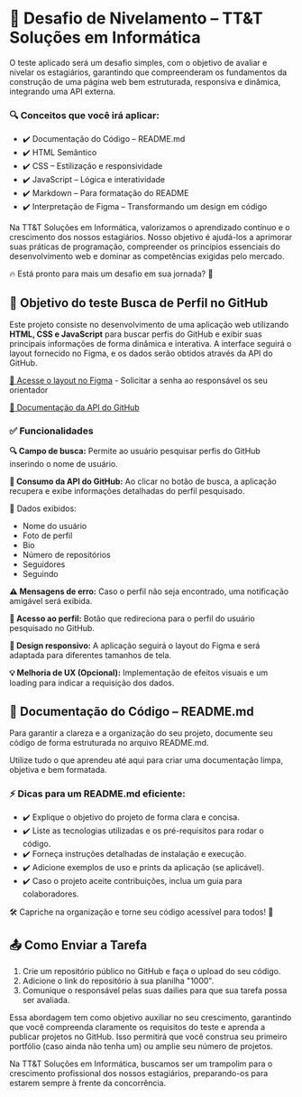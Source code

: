 # 🚀 Desafio de Nivelamento – TT&T Soluções em Informática
O teste aplicado será um desafio simples, com o objetivo de avaliar e nivelar os estagiários, garantindo que compreenderam os fundamentos da construção de uma página web bem estruturada, responsiva e dinâmica, integrando uma API externa.
### 🔍 Conceitos que você irá aplicar:
- ✔️ Documentação do Código – README.md
- ✔️ HTML Semântico
- ✔️ CSS – Estilização e responsividade
- ✔️ JavaScript – Lógica e interatividade
- ✔️ Markdown – Para formatação do README
- ✔️ Interpretação de Figma – Transformando um design em código

Na TT&T Soluções em Informática, valorizamos o aprendizado contínuo e o crescimento dos nossos estagiários. Nosso objetivo é ajudá-los a aprimorar suas práticas de programação, compreender os princípios essenciais do desenvolvimento web e dominar as competências exigidas pelo mercado.

🔥 Está pronto para mais um desafio em sua jornada? 🚀


## 📝 Objetivo do teste Busca de Perfil no GitHub
Este projeto consiste no desenvolvimento de uma aplicação web utilizando **HTML, CSS e JavaScript** para buscar perfis do GitHub e exibir suas principais informações de forma dinâmica e interativa. A interface seguirá o layout fornecido no Figma, e os dados serão obtidos através da API do GitHub.


[🔗 Acesse o layout no Figma](https://www.figma.com/design/sESIqQpC3622oIK9CEKxVg/Desafios-TT%26T?node-id=0-1&m=dev&t=KTFol24BWyurpFH8-1) - Solicitar a senha ao responsável os seu orientador

[🔗 Documentação da API do GitHub](https://docs.github.com/pt/rest/users/users?apiVersion=2022-11-28)

### ✅ Funcionalidades

**🔍 Campo de busca:** Permite ao usuário pesquisar perfis do GitHub inserindo o nome de usuário.

**📡 Consumo da API do GitHub:** Ao clicar no botão de busca, a aplicação recupera e exibe informações detalhadas do perfil pesquisado.

📌 Dados exibidos:
- Nome do usuário
- Foto de perfil
- Bio
- Número de repositórios
- Seguidores
- Seguindo

**⚠️ Mensagens de erro:** Caso o perfil não seja encontrado, uma notificação amigável será exibida.

**🔗 Acesso ao perfil:** Botão que redireciona para o perfil do usuário pesquisado no GitHub.

**🎨 Design responsivo:** A aplicação seguirá o layout do Figma e será adaptada para diferentes tamanhos de tela.

**💡 Melhoria de UX (Opcional):** Implementação de efeitos visuais e um loading para indicar a requisição dos dados.

## 📌 Documentação do Código – README.md
Para garantir a clareza e a organização do seu projeto, documente seu código de forma estruturada no arquivo README.md. 

Utilize tudo o que aprendeu até aqui para criar uma documentação limpa, objetiva e bem formatada.

### ⚡ Dicas para um README.md eficiente:
- ✔️ Explique o objetivo do projeto de forma clara e concisa.
- ✔️ Liste as tecnologias utilizadas e os pré-requisitos para rodar o código.
- ✔️ Forneça instruções detalhadas de instalação e execução.
- ✔️ Adicione exemplos de uso e prints da aplicação (se aplicável).
- ✔️ Caso o projeto aceite contribuições, inclua um guia para colaboradores.

🛠 Capriche na organização e torne seu código acessível para todos! 🚀

## 📤 Como Enviar a Tarefa
1. Crie um repositório público no GitHub e faça o upload do seu código.
2. Adicione o link do repositório à sua planilha "1000".
3. Comunique o responsável pelas suas dailies para que sua tarefa possa ser avaliada.

Essa abordagem tem como objetivo auxiliar no seu crescimento, garantindo que você compreenda claramente os requisitos do teste e aprenda a publicar projetos no GitHub. Isso permitirá que você construa seu primeiro portfólio (caso ainda não tenha um) ou amplie seu número de projetos.

Na TT&T Soluções em Informática, buscamos ser um trampolim para o crescimento profissional dos nossos estagiários, preparando-os para estarem sempre à frente da concorrência.